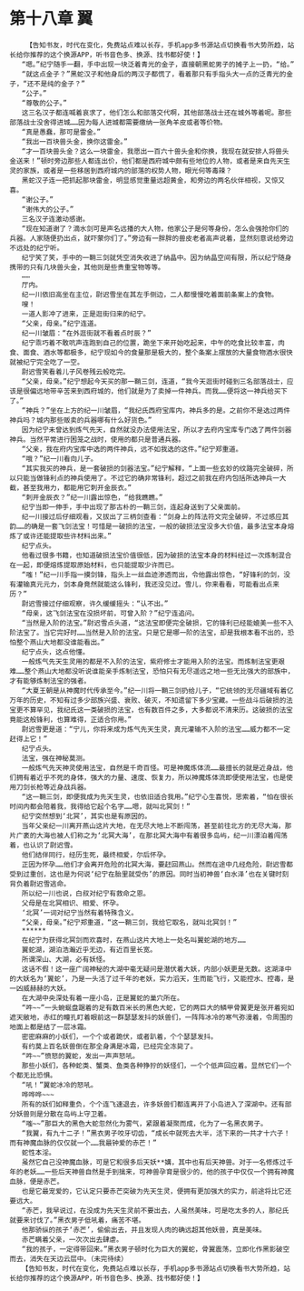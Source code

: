 # 第十八章 翼
        【告知书友，时代在变化，免费站点难以长存，手机app多书源站点切换看书大势所趋，站长给你推荐的这个换源APP，听书音色多、换源、找书都好使！】
       “嗯。”纪宁随手一翻，手中出现一块泛着青光的金子，直接朝黑蛇男子的摊子上一扔，“给。”
       “就这点金子？”黑蛇汉子和他身后的两汉子都慌了，看着那只有手指头大一点的泛青光的金子，“还不是纯的金子？”
       “公子。”
       “尊敬的公子。”
       这三名汉子都连喊着哀求了，他们怎么和部落交代啊，其他部落战士还在城外等着呢。那些部落战士没舍得进城……因为每人进城都需要缴纳一张角羊皮或者等价物。
       “真是愚蠢，那可是雷金。”
       “我出一百块兽头金，换你这雷金。”
       “才一百块兽头金？这么一块雷金，我愿出一百六十兽头金和你换，我现在就安排人将兽头金送来！”顿时旁边那些人都连出价，他们都是西府城中颇有些地位的人物，或者是来自先天生灵的家族，或者是一些移居到西府城内的部落的权势人物，眼光何等毒辣？
       黑蛇汉子连一把抓起那块雷金，明显感觉重量远超黄金，和旁边的两名伙伴相视，又惊又喜。
       “谢公子。”
       “谢伟大的公子。”
       三名汉子连激动感谢。
       “现在知道谢了？滴水剑可是声名远播的大人物，他家公子是何等身份，怎么会强抢你们的兵器。人家随便扔出点，就吓蒙你们了。”旁边有一胖胖的兽皮老者高声说着，显然刻意说给旁边不远处的纪宁听。
       纪宁笑了笑，手中的一鞘三剑就凭空消失收进了纳晶中。因为纳晶空间有限，所以纪宁随身携带的只有几块兽头金，其他则是些贵重宝物等等。
       ……
       厅内。
       纪一川依旧高坐在主位，尉迟雪坐在其左手侧边，二人都慢慢吃着面前条案上的食物。
       嗖！
       一道人影冲了进来，正是逛街归来的纪宁。
       “父亲，母亲。”纪宁连道。
       纪一川皱眉：“在外逛街就不看着点时辰？”
       纪宁乖巧着不敢吭声连跑到自己的位置，跪坐下来开始吃起来，中午的吃食比较丰富，肉食、面食、酒水等都极多，纪宁现如今的食量那是极大的，整个条案上摆放的大量食物酒水很快就被纪宁完全吃了一空。
       尉迟雪笑看着儿子风卷残云般吃完。
       “父亲，母亲。”纪宁想起今天买的那一鞘三剑，连道，“我今天逛街时碰到三名部落战士，应该是很偏远地带辛苦来到西府城的，他们就是为了卖掉一件神兵。而我……便将这一神兵给买下了。”
       “神兵？”坐在上方的纪一川皱眉，“我纪氏西府宝库内，神兵多的是。之前你不是选过两件神兵吗？城内那些贩卖的兵器哪有什么好货色。”
       因为纪宁未曾达到炼气先天，自然就没办法使用法宝，所以才去府内宝库专门选了两件剑器神兵。当然平常进行困笼之战时，使用的都只是普通兵器。
       “父亲，我在府内宝库中选的两件神兵，远不如我选的这件。”纪宁郑重道。
       “哦？”纪一川看向儿子。
       “其实我买的神兵，是一套破损的剑器法宝。”纪宁解释，“上面一些玄妙的纹路完全破碎，所以只能当做锋利点的神兵使用了。不过它的确非常锋利，超过之前我在府内包括所选神兵一大截，甚至我用力，都能用它刺开金辰衣。”
       “刺开金辰衣？”纪一川露出惊色，“给我瞧瞧。”
       纪宁当即一伸手，手中出现了那古朴的一鞘三剑，连起身送到了父亲面前。
       纪一川接过后仔细观看，又拔出了三柄剑查看：“剑身上的阵法符文完全破碎，不过感应其韵……的确是一套飞剑法宝！可惜是一破损的法宝，一般的破损法宝没多大价值，最多法宝本身熔炼了或许还能提取些许材料出来。”
       纪宁点头。
       他看过很多书籍，也知道破损法宝价值很低，因为破损的法宝本身的材料经过一次炼制混合在一起，即便熔炼提取原始材料，也只能提取少许而已。
       “嗤！”纪一川手指一摸剑锋，指头上一丝血迹渗透而出，令他露出惊色，“好锋利的剑，没有灌输真元元力，剑本身竟然就能这么锋利，我还没见过。雪儿，你来看看，可能看出点来历？”
       尉迟雪接过仔细观察，许久缓缓摇头：“认不出。”
       “母亲，这飞剑法宝在没损坏前，可曾入阶？”纪宁连追问。
       “当然是入阶的法宝。”尉迟雪点头道，“这法宝即便完全破损，它的锋利已经能媲美一些不入阶法宝了。当它完好时……当然是入阶的法宝。只是它是哪一阶的法宝，却是我根本看不出的，恐怕整个燕山大地都没谁能看出。”
       纪宁点头，这点他懂。
       一般炼气先天生灵用的都是不入阶的法宝，紫府修士才能用入阶的法宝。而炼制法宝更艰难……整个燕山大地都没听说谁能亲手炼制法宝，恐怕只有无尽遥远之地一些无比强大的部族中，才有能够炼制法宝的强者。
       “大夏王朝是从神魔时代传承至今。”纪一川将一鞘三剑扔给儿子，“它统领的无尽疆域有着亿万年的历史，不知有过多少部族兴盛、衰败、破灭，不知遗留下多少宝藏。一些战斗后破损的法宝更不算罕见，我纪氏这一类破损的法宝，也有数百件之多，大多都说不清来历。这破损的法宝竟能这般锋利，也算难得，正适合你用。”
       尉迟雪更是道：“宁儿，你将来成为炼气先天生灵，真元灌输不入阶的法宝……威力都不一定赶得上它！”
       纪宁点头。
       法宝，强在神秘莫测。
       一般炼气先天神灵使用法宝，自然是千奇百怪。可是神魔炼体流……最擅长的就是近身战，他们拥有着近乎不死的身体，强大的力量、速度、恢复力，所以神魔炼体流即便使用法宝，也是使用刀剑长枪等近身战兵器。
       “这一鞘三剑，即便我成为先天生灵，也依旧适合我用。”纪宁心生喜悦，思索着，“怕在很长时间内都会陪着我，我得给它起个名字……嗯，就叫北冥剑！”
       纪宁突然想到‘北冥’，其实也是有原因的。
       当年父亲纪一川离开燕山这片大地，在无尽大地上不断闯荡，甚至前往北方的无尽大海，那片广袤的大海也被人们称之为‘北冥大海’，在那北冥大海中有着很多岛屿，纪一川漂泊着闯荡着，也认识了尉迟雪。
       他们结伴同行，经历生死，最终相爱，尔后怀孕。
       正因为怀孕……他们才会离开危险的北冥大海，要赶回燕山。然而在途中几经危险，尉迟雪都受到过重创，这也是为何说‘纪宁在胎里就受伤’的原因。同时当初神兽‘白水泽’也在关键时刻背负着尉迟雪逃命。
       所以纪一川也说，白叔对纪宁有救命之恩。
       父母是在北冥相识、相爱、怀孕。
       ‘北冥’一词对纪宁当然有着特殊含义。
       “父亲，母亲。”纪宁郑重道，“这一鞘三剑，我给它取名，就叫北冥剑！”
       ******
       在纪宁为获得北冥剑而欢喜时，在燕山这片大地上一处名叫翼蛇湖的地方……
       翼蛇湖，湖泊浩瀚近乎无边，有近百里长宽。
       所谓深山、大湖，必有妖怪。
       这话不假！这一座广阔神秘的大湖中毫无疑问是潜伏着大妖，内部小妖更是无数。这湖泽中的大妖名为‘翼蛇’，乃是一头活了过千年的老妖，实力滔天，生而能飞行，又能控水、控毒，是一凶威赫赫的大妖。
       在大湖中央深处有着一座小岛，正是翼蛇的巢穴所在。
       “吽~~”一头蜿蜒盘踞着的足有数百米长的黑色大蛇，它的两巨大的鳞甲骨翼更是张开着宛如遮天敝地，赤红的瞳孔盯着眼前这一群瑟瑟发抖的妖兽们，一阵阵冰冷的寒气弥漫着，令周围的地面上都是结了一层冰霜。
       密密麻麻的小妖们，一个个或者跪伏，或者趴着，个个瑟瑟发抖。
       有约莫上百名妖兽倒在那全身满是冰霜，已经完全冻毙了。
       “吽~~”愤怒的翼蛇，发出一声声怒吼。
       那些小妖们，各种蛇类、蟹类、鱼类各种狰狞的妖怪们，一个个低声回应着。显然它们一个个都无比恐惧。
       “吼！”翼蛇冰冷的怒吼。
       哗哗哗~~~
       所有的妖们如释重负，个个连飞速退去，许多妖兽们都连离开了小岛进入了深湖中。还有部分妖兽则是分散在岛屿上守卫着。
       “嗤~~”那巨大的黑色大蛇忽然化为雾气，紧跟着凝聚而成，化为了一名黑衣男子。
       “我翼，有九十二子！”黑衣男子咬牙切齿，“成长中就死去大半，活下来的一共才十六子！而有神魔血脉的仅仅就一个……我最钟爱的赤芒！”
       蛇性本淫。
       虽然它自己没神魔血脉，可是它和很多后天妖**媾，其中也有后天神兽。对于一名修炼过千年的老妖……一些后天神兽自然是手到擒来，可神兽孕育是很少的，他的孩子中仅仅一个拥有神魔血脉，便是赤芒。
       也是它最宠爱的，它认定只要赤芒突破为先天生灵，便拥有更加强大的实力，前途将比它还要远大。
       “赤芒，我早说过，在没成为先天生灵前不要出去，人虽然美味，可是吃太多的人，那纪氏就要来讨伐了。”黑衣男子低吼着，痛苦不堪。
       他那骄纵的孩子‘赤芒’，偷偷出去，并且发现人肉的确远超其他妖兽，真是美味。
       赤芒瞒着父亲，一次次出去肆虐。
       “我的孩子，一定得带回来。”黑衣男子顿时化为巨大的翼蛇，骨翼震荡，立即化作黑影破空而去，消失在天边云层中。（未完待续）
       【告知书友，时代在变化，免费站点难以长存，手机app多书源站点切换看书大势所趋，站长给你推荐的这个换源APP，听书音色多、换源、找书都好使！】